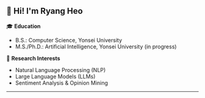 ## 👋 Hi! I'm Ryang Heo

🎓 **Education**
- B.S.: Computer Science, Yonsei University
- M.S./Ph.D.: Artificial Intelligence, Yonsei University (in progress)

🔬 **Research Interests**
- Natural Language Processing (NLP)
- Large Language Models (LLMs)
- Sentiment Analysis & Opinion Mining

---
